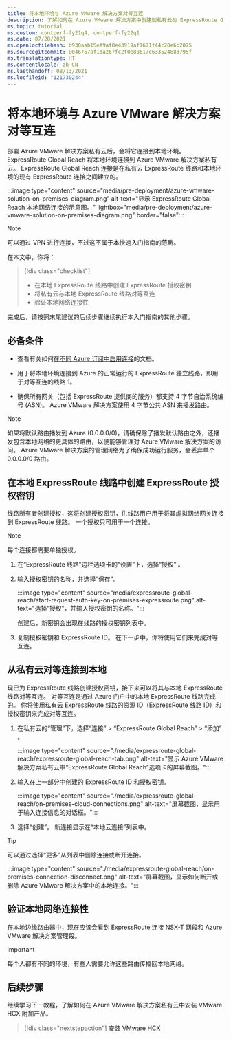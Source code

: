 ```yaml
---
title: 将本地环境与 Azure VMware 解决方案对等互连
description: 了解如何在 Azure VMware 解决方案中创建到私有云的 ExpressRoute Global Reach 对等互连。
ms.topic: tutorial
ms.custom: contperf-fy21q4, contperf-fy22q1
ms.date: 07/28/2021
ms.openlocfilehash: b930aab15ef9af8e43919af1671f44c20e6b2075
ms.sourcegitcommit: 0046757af1da267fc2f0e88617c633524883795f
ms.translationtype: HT
ms.contentlocale: zh-CN
ms.lasthandoff: 08/13/2021
ms.locfileid: "121730244"
---
```

# <a name="peer-on-premises-environments-to-azure-vmware-solution"></a>将本地环境与 Azure VMware 解决方案对等互连

部署 Azure VMware 解决方案私有云后，会将它连接到本地环境。 ExpressRoute Global Reach 将本地环境连接到 Azure VMware 解决方案私有云。 ExpressRoute Global Reach 连接是在私有云 ExpressRoute 线路和本地环境的现有 ExpressRoute 连接之间建立的。 

:::image type="content" source="media/pre-deployment/azure-vmware-solution-on-premises-diagram.png" alt-text="显示 ExpressRoute Global Reach 本地网络连接的示意图。" lightbox="media/pre-deployment/azure-vmware-solution-on-premises-diagram.png" border="false":::

>[!NOTE]
>可以通过 VPN 进行连接，不过这不属于本快速入门指南的范畴。

在本文中，你将：

> [!div class="checklist"]
> * 在本地 ExpressRoute 线路中创建 ExpressRoute 授权密钥
> * 将私有云与本地 ExpressRoute 线路对等互连
> * 验证本地网络连接性

完成后，请按照末尾建议的后续步骤继续执行本入门指南的其他步骤。

## <a name="prerequisites"></a>必备条件

- 查看有关如何[在不同 Azure 订阅中启用连接](../expressroute/expressroute-howto-set-global-reach-cli.md#enable-connectivity-between-expressroute-circuits-in-different-azure-subscriptions)的文档。  

- 用于将本地环境连接到 Azure 的正常运行的 ExpressRoute 独立线路，即用于对等互连的线路 1。

- 确保所有网关（包括 ExpressRoute 提供商的服务）都支持 4 字节自治系统编号 (ASN)。 Azure VMware 解决方案使用 4 字节公共 ASN 来播发路由。

>[!NOTE]
>如果将默认路由播发到 Azure (0.0.0.0/0)，请确保除了播发默认路由之外，还播发包含本地网络的更具体的路由，以便能够管理对 Azure VMware 解决方案的访问。 Azure VMware 解决方案的管理网络为了确保成功运行服务，会丢弃单个 0.0.0.0/0 路由。

## <a name="create-an-expressroute-auth-key-in-the-on-premises-expressroute-circuit"></a>在本地 ExpressRoute 线路中创建 ExpressRoute 授权密钥

线路所有者创建授权，这将创建授权密钥，供线路用户用于将其虚拟网络网关连接到 ExpressRoute 线路。 一个授权只可用于一个连接。

> [!NOTE]
> 每个连接都需要单独授权。

1. 在“ExpressRoute 线路”边栏选项卡的“设置”下，选择“授权” 。

1. 输入授权密钥的名称，并选择“保存”。

   :::image type="content" source="media/expressroute-global-reach/start-request-auth-key-on-premises-expressroute.png" alt-text="选择“授权”，并输入授权密钥的名称。":::

   创建后，新密钥会出现在线路的授权密钥列表中。

1. 复制授权密钥和 ExpressRoute ID。 在下一步中，你将使用它们来完成对等互连。

## <a name="peer-private-cloud-to-on-premises"></a>从私有云对等连接到本地 
现已为 ExpressRoute 线路创建授权密钥，接下来可以将其与本地 ExpressRoute 线路对等互连。 对等互连是通过 Azure 门户中的本地 ExpressRoute 线路完成的。 你将使用私有云 ExpressRoute 线路的资源 ID（ExpressRoute 线路 ID）和授权密钥来完成对等互连。

1. 在私有云的“管理”下，选择“连接” > “ExpressRoute Global Reach” > “添加”  。

    :::image type="content" source="./media/expressroute-global-reach/expressroute-global-reach-tab.png" alt-text="显示 Azure VMware 解决方案私有云中“ExpressRoute Global Reach”选项卡的屏幕截图。":::

1. 输入在上一部分中创建的 ExpressRoute ID 和授权密钥。

   :::image type="content" source="./media/expressroute-global-reach/on-premises-cloud-connections.png" alt-text="屏幕截图，显示用于输入连接信息的对话框。":::   

1. 选择“创建”。 新连接显示在“本地云连接”列表中。

>[!TIP]
>可以通过选择“更多”从列表中删除连接或断开连接。  
>
>:::image type="content" source="./media/expressroute-global-reach/on-premises-connection-disconnect.png" alt-text="屏幕截图，显示如何断开或删除 Azure VMware 解决方案中的本地连接。":::


## <a name="verify-on-premises-network-connectivity"></a>验证本地网络连接性

在本地边缘路由器中，现在应该会看到 ExpressRoute 连接 NSX-T 网段和 Azure VMware 解决方案管理段。

>[!IMPORTANT]
>每个人都有不同的环境，有些人需要允许这些路由传播回本地网络。  

## <a name="next-steps"></a>后续步骤
继续学习下一教程，了解如何在 Azure VMware 解决方案私有云中安装 VMware HCX 附加产品。

> [!div class="nextstepaction"]
> [安装 VMware HCX](install-vmware-hcx.md)


<!-- LINKS - external-->

<!-- LINKS - internal -->
